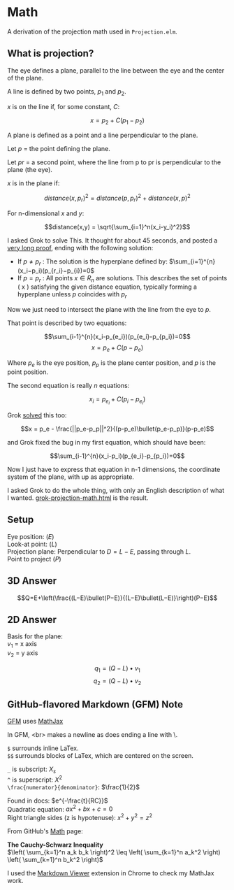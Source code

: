 # Math

A derivation of the projection math used in `Projection.elm`.

## What is projection?

The eye defines a plane, parallel to the line between the eye and the
center of the plane.

A line is defined by two points, $p_1$ and $p_2$.

$x$ is on the line if, for some constant, $C$:

$$x = p_2 + C(p_1-p_2)$$

A plane is defined as a point and a line perpendicular to the plane.

Let $p$ = the point defining the plane.

Let $pr$ = a second point, where the line from p to pr is perpendicular to the plane (the eye).

$x$ is in the plane if:

$$distance(x,p_r)^2 = distance(p,p_r)^2 + distance(x,p)^2$$

For n-dimensional $x$ and $y$:

$$distance(x,y) = \sqrt{\sum_{i=1}^n(x_i-y_i)^2}$$

I asked Grok to solve This. It thought for about 45 seconds, and posted a [very long proof](./grok.md), ending with the following solution:

* If $p≠p_r$ : The solution is the hyperplane defined by: $\sum_{i=1}^{n}(x_i−p_i)(p_{r_i}−p_{i})=0$
* If $p=p_r$ : All points $x∈R_n$ are solutions.
This describes the set of points ( x ) satisfying the given distance equation, typically forming a hyperplane unless $p$ coincides with $p_r$

Now we just need to intersect the plane with the line from the eye to $p$.

That point is described by two equations:

$$\sum_{i-1}^{n}(x_i-p_{e_i})(p_{e_i}-p_{p_i})=0$$
$$x=p_e+C(p-p_e)$$

Where $p_e$ is the eye position, $p_p$ is the plane center position, and $p$ is the point position.

The second equation is really $n$ equations:

$$x_i=p_{e_i}+C(p_i-p_{e_i})$$

Grok [solved](grok-projection.html) this too:

$$x = p_e - \frac{||p_e-p_p||^2}{(p-p_e)\bullet(p_e-p_p)}(p-p_e)$$

and Grok fixed the bug in my first equation, which should have been:

$$\sum_{i-1}^{n}(x_i-p_i)(p_{e_i}-p_{p_i})=0$$

Now I just have to express that equation in n-1 dimensions, the coordinate system of the plane, with up as appropriate.

I asked Grok to do the whole thing, with only an English description of what I wanted. [grok-projection-math.html](grok-projection-math.html) is the result.

## Setup

Eye position: $( E )$<br>
Look-at point: $( L )$<br>
Projection plane: Perpendicular to $D=L−E$, passing through $L$.<br>
Point to project $( P )$<br>

## 3D Answer

$$Q=E+\left(\frac{(L−E)\bullet(P−E)}{(L−E)\bullet(L−E)}\right)(P−E)$$

## 2D Answer

Basis for the plane:<br>
$v_1$ = x axis<br>
$v_2$ = y axis<br>

$$q_1=(Q-L)\bullet v_1$$
$$q_2=(Q-L)\bullet v_2$$



## GitHub-flavored Markdown (GFM) Note
[GFM](https://docs.github.com/en/get-started/writing-on-github/getting-started-with-writing-and-formatting-on-github/basic-writing-and-formatting-syntax) uses [MathJax](https://docs.mathjax.org/en/latest/)

In GFM, \<br> makes a newline as does ending a line with \\.

`$` surrounds inline LaTex.<br>
`$$` surrounds blocks of LaTex, which are centered on the screen.

`_` is subscript: $X_s$<br>
`^` is superscript: $X^2$<br>
`\frac{numerator}{denominator}`: $\frac{1}{2}$<br>

Found in docs: $e^{-\frac{t}{RC}}$<br>
Quadratic equation: $ax^2 + bx + c = 0$<br>
Right triangle sides (z is hypotenuse): $x^2 + y^2 = z^2$

From GitHub's [Math](https://github.com/billstclair/elm-projection/edit/main/math.md) page:

**The Cauchy-Schwarz Inequality**\
$\left( \sum_{k=1}^n a_k b_k \right)^2 \leq \left( \sum_{k=1}^n a_k^2 \right) \left( \sum_{k=1}^n b_k^2 \right)$

I used the [Markdown Viewer](https://chromewebstore.google.com/detail/markdown-viewer/ckkdlimhmcjmikdlpkmbgfkaikojcbjk) extension in Chrome to check my MathJax work.
